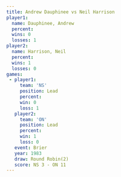 ```yaml
---
title: Andrew Dauphinee vs Neil Harrison
player1:                 
  name: Dauphinee, Andrew
  percent:               
  wins: 0                
  losses: 1              
player2:                 
  name: Harrison, Neil   
  percent:               
  wins: 1                
  losses: 0              
games:
 - player1:        
     team: 'NS'    
     position: Lead
     percent:      
     win: 0        
     loss: 1       
   player2:        
     team: 'ON'    
     position: Lead
     percent:      
     win: 1        
     loss: 0       
   event: Brier        
   year: 1983          
   draw: Round Robin(2)
   score: NS 3 - ON 11 
---
```


